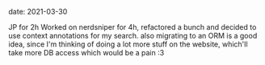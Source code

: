 date: 2021-03-30



JP for 2h
Worked on nerdsniper for 4h, refactored a bunch and decided to use context annotations for my search.
also migrating to an ORM is a good idea, since I'm thinking of doing a lot more stuff on the website, which'll take more DB access which would be a pain :3
